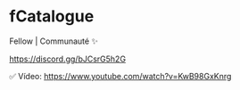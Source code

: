 # fCatalogue

Fellow | Communauté ✨

https://discord.gg/bJCsrG5h2G

✅ Vídeo: https://www.youtube.com/watch?v=KwB98GxKnrg

